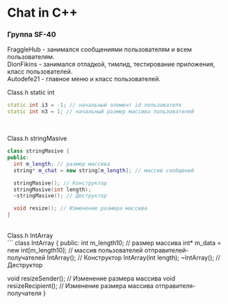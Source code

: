 # Chat in C++

### Группа SF-40
FraggleHub - занимался сообщениями пользователям и всем пользователям.<br>
DionFikins - занимался отладкой, тимлид, тестирование приложения, класс пользователей.<br>
Autodefe21 - главное меню и класс пользователей.<br>

Class.h static int <br>
``` C++
static int i3 = -1; // начальный элемент id пользователя
static int n3 = 1; // начальный размер массива пользователей
```

<br>

Class.h stringMasive <br>
``` C++
class stringMasive {
public:
  int m_length; // размер массива
  string* m_chat = new string[m_length]; // массив сообщений

  stringMasive(); // Конструктор
  stringMasive(int length);
  ~stringMasive(); // Деструктор

  void resize(); // Изменение размера массива
}
```
<br>
Class.h IntArray <br>
```
class IntArray {
public:
  int m_length10; // размер массива
  int* m_data = new int[m_length10]; // массив пользователей отправителей-получателей
  IntArray(); // Конструктор
  IntArray(int length);
  ~IntArray(); // Деструктор

  void resizeSender(); // Изменение размера массива
  void resizeRecipient(); // Изменение размера массива отправителя-получателя
}
```

